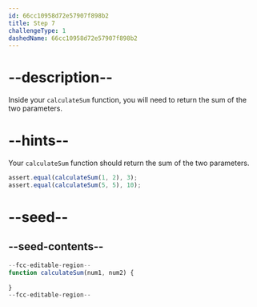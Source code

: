 ```yaml
---
id: 66cc10958d72e57907f898b2
title: Step 7
challengeType: 1
dashedName: 66cc10958d72e57907f898b2
---
```


# --description--

Inside your `calculateSum` function, you will need to return the sum of the two parameters.

# --hints--

Your `calculateSum` function should return the sum of the two parameters.

```js
assert.equal(calculateSum(1, 2), 3);
assert.equal(calculateSum(5, 5), 10);
```

# --seed--

## --seed-contents--

```js
--fcc-editable-region--
function calculateSum(num1, num2) {
  
}
--fcc-editable-region--
```
